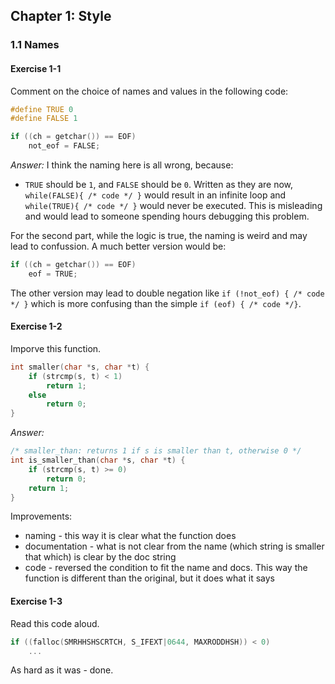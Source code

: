 ## Chapter 1: Style

### 1.1 Names

#### Exercise 1-1
Comment on the choice of names and values in the following code:
```c
#define TRUE 0
#define FALSE 1

if ((ch = getchar()) == EOF)
    not_eof = FALSE;
```

*Answer:* I think the naming here is all wrong, because:
- `TRUE` should be `1`, and `FALSE` should be `0`. Written as they are now, `while(FALSE){ /* code */ }` would result in an infinite loop
and `while(TRUE){ /* code */ }` would never be executed. This is misleading and would lead to someone spending hours debugging this problem.

For the second part, while the logic is true, the naming is weird and may lead to confussion. A much better version would be:
```c
if ((ch = getchar()) == EOF)
    eof = TRUE;
```
The other version may lead to double negation like `if (!not_eof) { /* code */ }` which is more confusing than the simple `if (eof) { /* code */}`.

#### Exercise 1-2
Imporve this function.
```c
int smaller(char *s, char *t) {
    if (strcmp(s, t) < 1)
        return 1;
    else
        return 0;
}
```

*Answer:*
```c
/* smaller_than: returns 1 if s is smaller than t, otherwise 0 */
int is_smaller_than(char *s, char *t) {
    if (strcmp(s, t) >= 0)
        return 0;
    return 1;
}
```
Improvements:
- naming - this way it is clear what the function does
- documentation - what is not clear from the name (which string is smaller that which) is clear by the doc string
- code - reversed the condition to fit the name and docs. This way the function is different than the original, but it does what it says

#### Exercise 1-3
Read this code aloud.
```c
if ((falloc(SMRHHSHSCRTCH, S_IFEXT|0644, MAXRODDHSH)) < 0)
    ...
```
As hard as it was - done.